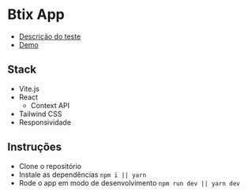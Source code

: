 # Btix App

- [Descrição do teste](https://docs.google.com/document/d/1zQcx1-cLA0UNoqIrcfVUjWEXFJfCHL41GVoAlpWea8k/edit)
- [Demo](https://btix-app.vercel.app/)

## Stack

- Vite.js
- React
  - Context API
- Tailwind CSS
- Responsividade

## Instruções
- Clone o repositório
- Instale as dependências `npm i || yarn`
- Rode o app em modo de desenvolvimento `npm run dev || yarn dev`

